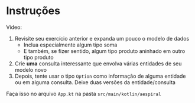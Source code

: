 # Instruções

Vídeo: 

1. Revisite seu exercício anterior e expanda um pouco o modelo de dados
    * Inclua especialmente algum tipo soma
    * E também, se fizer sentido, algum tipo produto aninhado em outro tipo produto
2. Crie **uma** consulta interessante que envolva várias entidades de seu modelo novo
3. Depois, tente usar o tipo `Option` como informação de alguma entidade ou em alguma
consulta. Deixe duas versões da entidade/consulta

Faça isso no arquivo `App.kt` na pasta `src/main/kotlin/aespiral`
